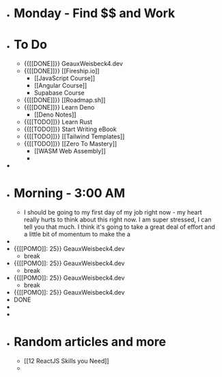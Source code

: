 - # Monday - Find $$ and Work
- # To Do
    - {{[[DONE]]}} GeauxWeisbeck4.dev
    - {{[[DONE]]}} [[Fireship.io]]
        - [[JavaScript Course]]
        - [[Angular Course]]
        - Supabase Course
    - {{[[DONE]]}} [[Roadmap.sh]]
    - {{[[DONE]]}} Learn Deno
        - [[Deno Notes]]
    - {{[[TODO]]}} Learn Rust
    - {{[[TODO]]}} Start Writing eBook
    - {{[[TODO]]}} [[Tailwind Templates]]
    - {{[[TODO]]}} [[Zero To Mastery]]
        - [[WASM Web Assembly]]
        - 
- 
- # Morning - 3:00 AM
    - I should be going to my first day of my job right now - my heart really hurts to think about this right now. I am super stressed, I can tell you that much. I think it's going to take a great deal of effort and a little bit of momentum to make the a
- 
- {{[[POMO]]: 25}} GeauxWeisbeck4.dev
    - break
- {{[[POMO]]: 25}} GeauxWeisbeck4.dev
    - break
- {{[[POMO]]: 25}} GeauxWeisbeck4.dev
    - break
- {{[[POMO]]: 25}} GeauxWeisbeck4.dev
- DONE
- 
- 
- # Random articles and more
    - [[12 ReactJS Skills you Need]]
    - 
